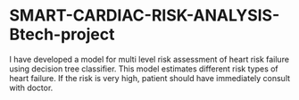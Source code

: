 # SMART-CARDIAC-RISK-ANALYSIS-Btech-project
I have developed a model for multi level risk assessment of heart risk failure using decision tree classifier. This model estimates different risk types of heart
failure. If the risk is very high, patient should have immediately consult with doctor.
